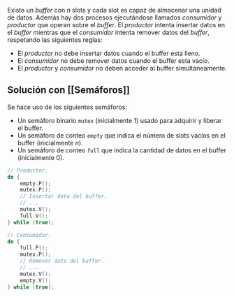 Existe un *buffer* con $n$ slots y cada slot es capaz de almacenar una unidad de datos. Además hay dos procesos ejecutándose llamados *consumidor* y *productor* que operan sobre el *buffer*.
El *productor* intenta insertar datos en el *buffer* mientras que el *consumidor* intenta remover datos del *buffer*, respetando las siguientes reglas:
- El *productor* no debe insertar datos cuando el buffer esta lleno.
- El *consumidor* no debe remover datos cuando el buffer esta vacío.
- El *productor* y *consumidor* no deben acceder al buffer simultáneamente.

## Solución con [[Semáforos]]
Se hace uso de los siguientes semáforos:
- Un semáforo binario `mutex` (inicialmente 1) usado para adquirir y liberar el buffer.
- Un semáforo de conteo `empty` que indica el número de slots vacíos en el buffer (inicialmente $n$).
- Un semáforo de conteo `full` que indica la cantidad de datos en el buffer (inicialmente 0).

```c
// Productor.
do {
	empty.P();
	mutex.P();
	// Insertar dato del buffer.
	// ...
	mutex.V();
	full.V();
} while (true);

// Consumidor.
do {
	full.P();
	mutex.P();
	// Remover dato del buffer.
	// ...
	mutex.V();
	empty.V();
} while (true);
```
